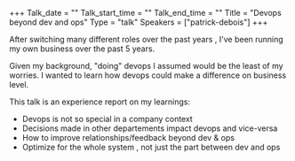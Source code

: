 +++
Talk_date = ""
Talk_start_time = ""
Talk_end_time = ""
Title = "Devops beyond dev and ops"
Type = "talk"
Speakers = ["patrick-debois"]
+++

After switching many different roles over the past years , I've been running my own business over the past 5 years.

Given my background, "doing" devops I assumed would be the least of my worries. I wanted to learn how devops could make a difference on business level.

This talk is an experience report on my learnings:

- Devops is not so special in a company context
- Decisions made in other departements impact devops and vice-versa
- How to improve relationships/feedback beyond dev & ops
- Optimize for the whole system , not just the part between dev and ops
